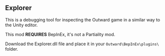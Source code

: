 ## Explorer

This is a debugging tool for inspecting the Outward game in a similar way to the Unity editor.

This mod <b>REQUIRES</b> BepInEx, it's not a Partiality mod.

Download the Explorer.dll file and place it in your `Outward\BepInEx\plugins\` folder.
